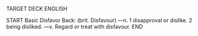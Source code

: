 TARGET DECK
ENGLISH

START
Basic
Disfavor
Back: (brit. Disfavour) —n. 1 disapproval or dislike. 2 being disliked. —v. Regard or treat with disfavour.
END
